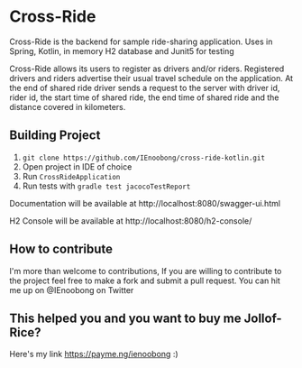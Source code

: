 # Cross-Ride

Cross-Ride is the backend for sample ride-sharing application. Uses in Spring, Kotlin, in memory H2 database and 
Junit5 for testing

Cross-Ride allows its users to register as drivers and/or riders. Registered drivers and riders advertise their usual
 travel schedule on the application. At the end of shared ride driver sends a request to the server with driver id, rider id, the start time of shared ride, the end time of shared ride and the distance covered in kilometers.
 
 ## Building Project
 1. `git clone https://github.com/IEnoobong/cross-ride-kotlin.git`
 2. Open project in IDE of choice
 3. Run `CrossRideApplication`
 4. Run tests with `gradle test jacocoTestReport`
 
 Documentation will be available at http://localhost:8080/swagger-ui.html
 
 H2 Console will be available at http://localhost:8080/h2-console/
 
 ## How to contribute
 I'm more than welcome to contributions, If you are willing to contribute to the project feel free to make a fork and submit a pull request. You can hit me up on @IEnoobong on Twitter
 
 ## This helped you and you want to buy me Jollof-Rice?
 Here's my link https://payme.ng/ienoobong :)
 
    